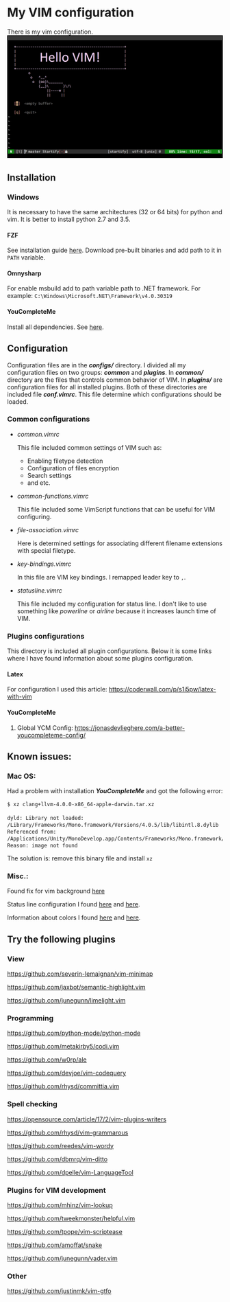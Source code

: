 # My VIM configuration
There is my vim configuration.
![VIM start screen](vim-start-screen.png)

## Installation
### Windows
It is necessary to have the same architectures (32 or 64 bits) for python and vim. It is better to install python 2.7 and 3.5.
#### FZF
See installation guide [here](https://github.com/junegunn/fzf#windows). Download pre-built binaries and add path to it in `PATH` variable.
#### Omnysharp
For enable msbuild add to path variable path to .NET framework. For example: 
`C:\Windows\Microsoft.NET\Framework\v4.0.30319`
#### YouCompleteMe
Install all dependencies. See [here](https://github.com/Valloric/YouCompleteMe#windows).

## Configuration
Configuration files are in the ***configs/*** directory. I divided all my configuration files on two groups: ***common*** and ***plugins***. In ***common/*** directory are the files that controls common behavior of VIM. In ***plugins/*** are configuration files for all installed plugins. Both of these directories are included file ***conf.vimrc***. This file determine which configurations should be loaded.

### Common configurations
* *common.vimrc*

  This file included common settings of VIM such as:
  * Enabling filetype detection
  * Configuration of files encryption
  * Search settings
  * and etc.
* *common-functions.vimrc*

  This file included some VimScript functions that can be useful for VIM configuring.
* *file-association.vimrc*

  Here is determined settings for associating different  filename extensions with special filetype.
* *key-bindings.vimrc*

  In this file are VIM key bindings. I remapped leader key to `,`.
* *statusline.vimrc*

  This file included my configuration for status line. I don't like to use something like *powerline* or *airline* because it increases launch time of VIM.

### Plugins configurations
This directory is included all plugin configurations. Below it is some links where I have found information about some plugins configuration.
#### Latex
For configuration I used this article: https://coderwall.com/p/s1i5pw/latex-with-vim
#### YouCompleteMe
1. Global YCM Config: https://jonasdevlieghere.com/a-better-youcompleteme-config/

## Known issues:
### Mac OS:
Had a problem with installation ***YouCompleteMe*** and got the following error:
```
$ xz clang+llvm-4.0.0-x86_64-apple-darwin.tar.xz

dyld: Library not loaded: /Library/Frameworks/Mono.framework/Versions/4.0.5/lib/libintl.8.dylib
Referenced from: /Applications/Unity/MonoDevelop.app/Contents/Frameworks/Mono.framework/Versions/Current/bin/xz
Reason: image not found
```
The solution is: remove this binary file and install `xz`

### Misc.:
Found fix for vim background [here](https://sunaku.github.io/vim-256color-bce.html)

Status line configuration I found [here](https://gabri.me/blog/diy-vim-statusline) and [here](http://vim.wikia.com/wiki/Change_statusline_color_to_show_insert_or_normal_mode).

Information about colors I found [here](http://vim.wikia.com/wiki/Xterm256_color_names_for_console_Vim) and [here](https://upload.wikimedia.org/wikipedia/en/1/15/Xterm_256color_chart.svg).

## Try the following plugins
### View
https://github.com/severin-lemaignan/vim-minimap

https://github.com/jaxbot/semantic-highlight.vim

https://github.com/junegunn/limelight.vim

### Programming
https://github.com/python-mode/python-mode

https://github.com/metakirby5/codi.vim

https://github.com/w0rp/ale

https://github.com/devjoe/vim-codequery

https://github.com/rhysd/committia.vim

### Spell checking
https://opensource.com/article/17/2/vim-plugins-writers

https://github.com/rhysd/vim-grammarous

https://github.com/reedes/vim-wordy

https://github.com/dbmrq/vim-ditto

https://github.com/dpelle/vim-LanguageTool

### Plugins for VIM development
https://github.com/mhinz/vim-lookup

https://github.com/tweekmonster/helpful.vim

https://github.com/tpope/vim-scriptease

https://github.com/amoffat/snake

https://github.com/junegunn/vader.vim

### Other
https://github.com/justinmk/vim-gtfo

